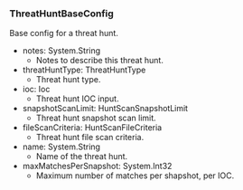 ### ThreatHuntBaseConfig
Base config for a threat hunt.

- notes: System.String
  - Notes to describe this threat hunt.
- threatHuntType: ThreatHuntType
  - Threat hunt type.
- ioc: Ioc
  - Threat hunt IOC input.
- snapshotScanLimit: HuntScanSnapshotLimit
  - Threat hunt snapshot scan limit.
- fileScanCriteria: HuntScanFileCriteria
  - Threat hunt file scan criteria.
- name: System.String
  - Name of the threat hunt.
- maxMatchesPerSnapshot: System.Int32
  - Maximum number of matches per shapshot, per IOC.
